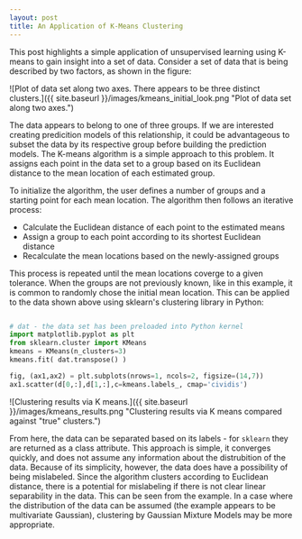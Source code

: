 ```yaml
---
layout: post
title: An Application of K-Means Clustering
---
```


This post highlights a simple application of unsupervised learning using K-means to gain insight into a set of data. Consider a set of data that is being described by two factors, as shown in the figure:

![Plot of data set along two axes. There appears to be three distinct clusters.]({{ site.baseurl }}/images/kmeans_initial_look.png "Plot of data set along two axes.")

The data appears to belong to one of three groups. If we are interested creating predicition models of this relationship, it could be advantageous to subset the data by its respective group before building the prediction models. The K-means algorithm is a simple approach to this problem. It assigns each point in the data set to a group based on its Euclidean distance to the mean location of each estimated group. 

To initialize the algorithm, the user defines a number of groups and a starting point for each mean location. The algorithm then follows an iterative process:

- Calculate the Euclidean distance of each point to the estimated means
- Assign a group to each point according to its shortest Euclidean distance
- Recalculate the mean locations based on the newly-assigned groups

This process is repeated until the mean locations coverge to a given tolerance. When the groups are not previously known, like in this example, it is common to randomly chose the initial mean location. This can be applied to the data shown above using sklearn's clustering library in Python:

```Python code

# dat - the data set has been preloaded into Python kernel
import matplotlib.pyplot as plt
from sklearn.cluster import KMeans
kmeans = KMeans(n_clusters=3)
kmeans.fit( dat.transpose() )

fig, (ax1,ax2) = plt.subplots(nrows=1, ncols=2, figsize=(14,7))
ax1.scatter(d[0,:],d[1,:],c=kmeans.labels_, cmap='cividis')
```

![Clustering results via K means.]({{ site.baseurl }}/images/kmeans_results.png "Clustering results via K means compared against "true" clusters.")

From here, the data can be separated based on its labels - for ``sklearn`` they are returned as a class attribute. This approach is simple, it converges quickly, and does not assume any information about the distrubition of the data. Because of its simplicity, however, the data does have a possibility of being mislabeled. Since the algorithm clusters according to Euclidean distance, there is a potential for mislabeling if there is not clear linear separability in the data. This can be seen from the example. In a case where the distribution of the data can be assumed (the example appears to be multivariate Gaussian), clustering by Gaussian Mixture Models may be more appropriate.
